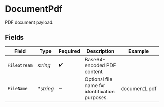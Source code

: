 # DocumentPdf

PDF document payload.


## Fields

| Field                                           | Type                                            | Required                                        | Description                                     | Example                                         |
| ----------------------------------------------- | ----------------------------------------------- | ----------------------------------------------- | ----------------------------------------------- | ----------------------------------------------- |
| `FileStream`                                    | *string*                                        | :heavy_check_mark:                              | Base64-encoded PDF content.                     | <file content in base64 format>                 |
| `FileName`                                      | **string*                                       | :heavy_minus_sign:                              | Optional file name for identification purposes. | document1.pdf                                   |